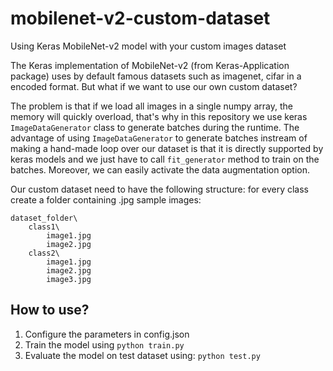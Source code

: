 # mobilenet-v2-custom-dataset
Using Keras MobileNet-v2 model with your custom images dataset

The Keras implementation of MobileNet-v2 (from Keras-Application package) uses by default famous datasets such as imagenet, cifar in a encoded format. But what if we want to use our own custom dataset?

The problem is that if we load all images in a single numpy array, the memory will quickly overload, that's why in this repository we use keras `ImageDataGenerator` class to generate batches during the runtime. The advantage of using `ImageDataGenerator` to generate batches instream of making a hand-made loop over our dataset is that it is directly supported by keras models and we just have to call `fit_generator` method to train on the batches. Moreover, we can easily activate the data augmentation option.  

Our custom dataset need to have the following structure: for every class create a folder containing .jpg sample images:

```
dataset_folder\
    class1\
        image1.jpg
        image2.jpg
    class2\
        image1.jpg
        image2.jpg
        image3.jpg
```


## How to use?

1. Configure the parameters in config.json
2. Train the model using `python train.py`
3. Evaluate the model on test dataset using: `python test.py`
